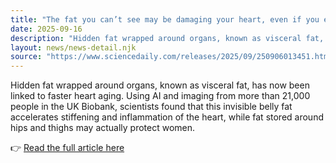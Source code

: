 ```yaml
---
title: "The fat you can’t see may be damaging your heart, even if you exercise"
date: 2025-09-16
description: "Hidden fat wrapped around organs, known as visceral fat, has now been linked to faster heart aging. Using AI and imaging from more than 21,000 people in the UK Biobank, scientists found that this invisible belly fat accelerates stiffening and inflammation of the heart, while fat stored around hips and thighs may actually protect women."
layout: news/news-detail.njk
source: "https://www.sciencedaily.com/releases/2025/09/250906013451.htm"
---
```


Hidden fat wrapped around organs, known as visceral fat, has now been linked to faster heart aging. Using AI and imaging from more than 21,000 people in the UK Biobank, scientists found that this invisible belly fat accelerates stiffening and inflammation of the heart, while fat stored around hips and thighs may actually protect women.

👉 [Read the full article here](https://www.sciencedaily.com/releases/2025/09/250906013451.htm)
